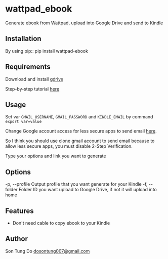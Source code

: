 # wattpad_ebook
Generate ebook from Wattpad, upload into Google Drive and send to Kindle


Installation
-------------

By using pip::
    pip install wattpad-ebook

Requirements
-------------

Download and install [gdrive](https://github.com/prasmussen/gdrive)

Step-by-step tutorial [here](http://olivermarshall.net/how-to-upload-a-file-to-google-drive-from-the-command-line/)


Usage
------
Set var `GMAIL_USERNAME`, `GMAIL_PASSWORD` and `KINDLE_EMAIL` by command `export var=value`

Change Google account access for less secure apps to send email [here](https://support.google.com/accounts/answer/6010255?authuser=2).

So I think you should use clone gmail account to send email because to allow less secure apps, you must disable 2-Step Verification.
 
Type your options and link you want to generate


Options
-------

-p, --profile       Output profile that you want generate for your Kindle
-f, --folder        Folder ID you want upload to Google Drive, if not it will upload into home

Features
--------

- Don't need cable to copy ebook to your Kindle                              

Author
------

Son Tung Do <dosontung007@gmail.com>


